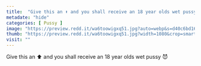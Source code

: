 ```yaml
---
title:  "Give this an ⬆️ and you shall receive an 18 year olds wet pussy 😈"
metadate: "hide"
categories: [ Pussy ]
image: "https://preview.redd.it/wa6toowigxq51.jpg?auto=webp&s=d40c6bd16cad7e1a681af0a928d2cc93132b53e6"
thumb: "https://preview.redd.it/wa6toowigxq51.jpg?width=1080&crop=smart&auto=webp&s=1c65f5c3854dd50f077068cef690454919e632a4"
visit: ""
---
```

Give this an ⬆️ and you shall receive an 18 year olds wet pussy 😈
